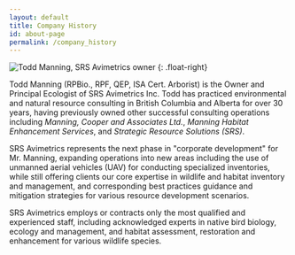 ```yaml
---
layout: default
title: Company History
id: about-page
permalink: /company_history
---
```


![Todd Manning, SRS Avimetrics owner]({{site.baseurl}}/assets/img/TManning_Photo2016.JPG "Todd Manning, SRS Avimetrics owner")
{: .float-right}

Todd Manning (RPBio., RPF, QEP, ISA Cert. Arborist) is the Owner and Principal Ecologist of SRS Avimetrics Inc. Todd has practiced environmental and natural resource consulting in British Columbia and Alberta for over 30 years, having previously owned other successful consulting operations including *Manning, Cooper and Associates Ltd.*, *Manning Habitat Enhancement Services*, and *Strategic Resource Solutions (SRS)*.

SRS Avimetrics represents the next phase in "corporate development" for Mr. Manning, expanding operations into new areas including the use of unmanned aerial vehicles (UAV) for conducting specialized inventories, while still offering clients our core expertise in wildlife and habitat inventory and management, and corresponding best practices guidance and mitigation strategies for various resource development scenarios.

SRS Avimetrics employs or contracts only the most qualified and experienced staff, including acknowledged experts in native bird biology, ecology and management, and habitat assessment, restoration and enhancement for various wildlife species.